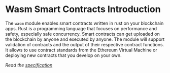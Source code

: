 # Wasm Smart Contracts Introduction

The `wasm` module enables smart contracts written in rust on your blockchain apps. Rust is a programming language that focuses on performance and safety, especially safe concurrency. Smart contracts can get uploaded on the blockchain by anyone and executed by anyone. The module will support validation of contracts and the output of their respective contract functions. It allows to use contract standards from the Ethereum Virtual Machine or deploying new contracts that you develop on your own.

_Read the [specification](https://github.com/CosmWasm/cosmwasm)_